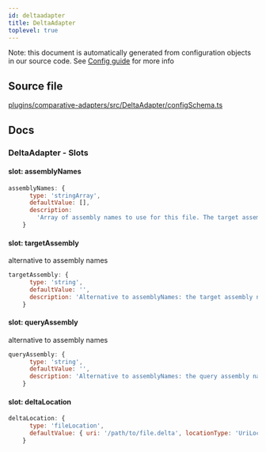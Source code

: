 ```yaml
---
id: deltaadapter
title: DeltaAdapter
toplevel: true
---
```

Note: this document is automatically generated from configuration objects in
our source code. See [Config guide](/docs/config_guide) for more info

## Source file

[plugins/comparative-adapters/src/DeltaAdapter/configSchema.ts](https://github.com/GMOD/jbrowse-components/blob/main/plugins/comparative-adapters/src/DeltaAdapter/configSchema.ts)

## Docs







### DeltaAdapter - Slots
#### slot: assemblyNames



```js
assemblyNames: {
      type: 'stringArray',
      defaultValue: [],
      description:
        'Array of assembly names to use for this file. The target assembly name is the first value in the array, query assembly name is the second',
    }
```

#### slot: targetAssembly

alternative to assembly names

```js
targetAssembly: {
      type: 'string',
      defaultValue: '',
      description: 'Alternative to assemblyNames: the target assembly name',
    }
```

#### slot: queryAssembly

alternative to assembly names

```js
queryAssembly: {
      type: 'string',
      defaultValue: '',
      description: 'Alternative to assemblyNames: the query assembly name',
    }
```

#### slot: deltaLocation



```js
deltaLocation: {
      type: 'fileLocation',
      defaultValue: { uri: '/path/to/file.delta', locationType: 'UriLocation' },
    }
```




